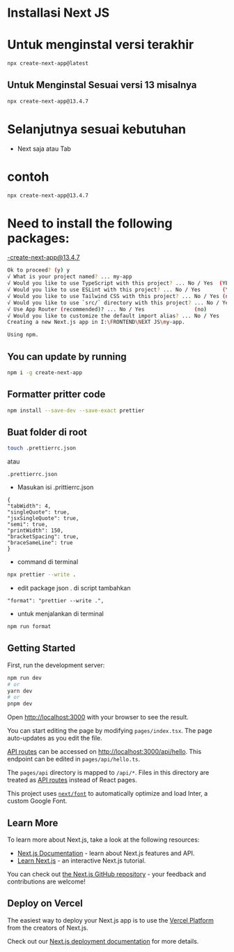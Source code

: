 # Installasi Next JS

# Untuk menginstal versi terakhir

```bash
npx create-next-app@latest
```

## Untuk Menginstal Sesuai versi 13 misalnya

```bash
npx create-next-app@13.4.7
```

# Selanjutnya sesuai kebutuhan

-   Next saja atau Tab

# contoh

```bash
npx create-next-app@13.4.7
```

# Need to install the following packages:

-create-next-app@13.4.7

```bash
Ok to proceed? (y) y
√ What is your project named? ... my-app
√ Would you like to use TypeScript with this project? ... No / Yes  (YES)
√ Would you like to use ESLint with this project? ... No / Yes	     (YES)
√ Would you like to use Tailwind CSS with this project? ... No / Yes (no) pakai SaSS
√ Would you like to use `src/` directory with this project? ... No / Yes (YES)
√ Use App Router (recommended)? ... No / Yes				(no)
√ Would you like to customize the default import alias? ... No / Yes	(YES)
Creating a new Next.js app in I:\FRONTEND\NEXT JS\my-app.

Using npm.
```

## You can update by running

```bash
npm i -g create-next-app
```

## Formatter pritter code

```bash
npm install --save-dev --save-exact prettier
```

## Buat folder di root

```bash
touch .prettierrc.json
```

atau

```
.prettierrc.json
```

-   Masukan isi .prittierrc.json

```
{
"tabWidth": 4,
"singleQuote": true,
"jsxSingleQuote": true,
"semi": true,
"printWidth": 150,
"bracketSpacing": true,
"braceSameLine": true
}

```

-   command di terminal

```bash
npx prettier --write .
```

-   edit package json . di script tambahkan

```
"format": "prettier --write .",
```

-   untuk menjalankan di terminal

```bash
npm run format
```

## Getting Started

First, run the development server:

```bash
npm run dev
# or
yarn dev
# or
pnpm dev
```

Open [http://localhost:3000](http://localhost:3000) with your browser to see the result.

You can start editing the page by modifying `pages/index.tsx`. The page auto-updates as you edit the file.

[API routes](https://nextjs.org/docs/api-routes/introduction) can be accessed on [http://localhost:3000/api/hello](http://localhost:3000/api/hello). This endpoint can be edited in `pages/api/hello.ts`.

The `pages/api` directory is mapped to `/api/*`. Files in this directory are treated as [API routes](https://nextjs.org/docs/api-routes/introduction) instead of React pages.

This project uses [`next/font`](https://nextjs.org/docs/basic-features/font-optimization) to automatically optimize and load Inter, a custom Google Font.

## Learn More

To learn more about Next.js, take a look at the following resources:

-   [Next.js Documentation](https://nextjs.org/docs) - learn about Next.js features and API.
-   [Learn Next.js](https://nextjs.org/learn) - an interactive Next.js tutorial.

You can check out [the Next.js GitHub repository](https://github.com/vercel/next.js/) - your feedback and contributions are welcome!

## Deploy on Vercel

The easiest way to deploy your Next.js app is to use the [Vercel Platform](https://vercel.com/new?utm_medium=default-template&filter=next.js&utm_source=create-next-app&utm_campaign=create-next-app-readme) from the creators of Next.js.

Check out our [Next.js deployment documentation](https://nextjs.org/docs/deployment) for more details.
